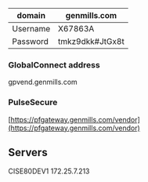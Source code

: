 | domain   | genmills.com    |
| -------- | --------------- |
| Username | X67863A         |
| Password | tmkz9dkk#JtGx8t |

### GlobalConnect address

gpvend.genmills.com

### PulseSecure

[https://pfgateway.genmills.com/vendor](https://pfgateway.genmills.com/vendor)

## Servers

CISE80DEV1 172.25.7.213